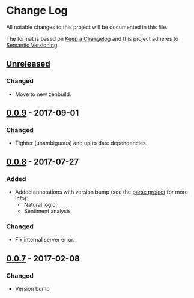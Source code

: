 # Change Log
All notable changes to this project will be documented in this file.

The format is based on [Keep a Changelog](http://keepachangelog.com/)
and this project adheres to [Semantic Versioning](http://semver.org/).


## [Unreleased]

### Changed
- Move to new zenbuild.


## [0.0.9] - 2017-09-01
### Changed
- Tighter (unambiguous) and up to date dependencies.

## [0.0.8] - 2017-07-27
### Added
- Added annotations with version bump (see the [parse project] for more info):
  * Natural logic
  * Sentiment analysis
  
### Changed
- Fix internal server error.


## [0.0.7] - 2017-02-08
### Changed
- Version bump


[Unreleased]: https://github.com/plandes/clj-nlp-serv/compare/v0.0.9...HEAD
[0.0.9]: https://github.com/plandes/clj-nlp-serv/compare/v0.0.8...v0.0.9
[0.0.8]: https://github.com/plandes/clj-nlp-serv/compare/v0.0.7...v0.0.8
[0.0.7]: https://github.com/plandes/clj-nlp-serv/compare/v0.0.6...v0.0.7

[parse project]: https://github.com/plandes/clj-nlp-parse/blob/master/CHANGELOG.md
